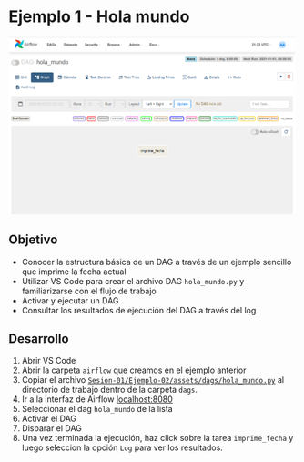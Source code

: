 # Ejemplo 1 - Hola mundo

![grap view](assets/img/graph_view.png)

## Objetivo

- Conocer la estructura básica de un DAG a través de un ejemplo sencillo que imprime la fecha actual
- Utilizar VS Code para crear el archivo DAG `hola_mundo.py` y familiarizarse con el flujo de trabajo
- Activar y ejecutar un DAG
- Consultar los resultados de ejecución del DAG a través del log

## Desarrollo

1. Abrir VS Code
2. Abrir la carpeta `airflow` que creamos en el ejemplo anterior
3. Copiar el archivo [`Sesion-01/Ejemplo-02/assets/dags/hola_mundo.py`](assets/dags/hola_mundo.py) al directorio de trabajo dentro de la carpeta `dags`.
4. Ir a la interfaz de Airflow [localhost:8080](localhost:8080)
5. Seleccionar el dag `hola_mundo` de la lista
6. Activar el DAG
7. Disparar el DAG
8. Una vez terminada la ejecución, haz click sobre la tarea `imprime_fecha` y luego seleccion la opción `Log` para ver los resultados.